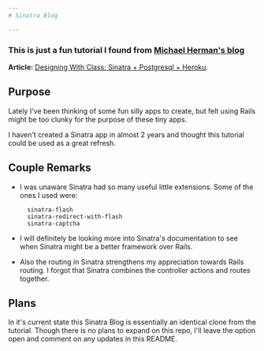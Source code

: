 ```yaml
---
# Sinatra Blog

---
```

### This is just a fun tutorial I found from [Michael Herman's blog](http://mherman.org/)
**Article:** [Designing With Class: Sinatra + Postgresql + Heroku](http://mherman.org/blog/2013/06/08/designing-with-class-sinatra-plus-postgresql-plus-heroku/).


## Purpose
Lately I've been thinking of some fun silly apps to create, but felt using Rails might be too clunky for the purpose of these tiny apps.

I haven't created a Sinatra app in almost 2 years and thought this tutorial could be used as a great refresh.

## Couple Remarks
* I was unaware Sinatra had so many useful little extensions. Some of the ones I used were:

        sinatra-flash
        sinatra-redirect-with-flash
        sinatra-captcha

* I will definitely be looking more into Sinatra's documentation to see when Sinatra might be a better framework over Rails.

* Also the routing in Sinatra strengthens my appreciation towards Rails routing. I forgot that Sinatra combines the controller actions and routes together.

## Plans
In it's current state this Sinatra Blog is essentially an identical clone from the tutorial. Though there is no plans to expand on this repo, I'll leave the option open and comment on any updates in this README.

